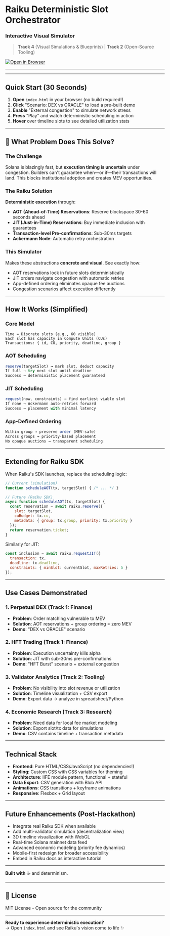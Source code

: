 #  Raiku Deterministic Slot Orchestrator
### Interactive Visual Simulator


> **Track 4** (Visual Simulations & Blueprints) | **Track 2** (Open-Source Tooling)

[![Open in Browser](https://img.shields.io/badge/Demo-Open%20index.html-22d3ee?style=for-the-badge)](./index.html)

---


---

##  Quick Start (30 Seconds)

1. **Open** `index.html` in your browser (no build required!)
2. **Click** "Scenario: DEX vs ORACLE" to load a pre-built demo
3. **Enable** "External congestion" to simulate network stress
4. **Press** "Play" and watch deterministic scheduling in action
5. **Hover** over timeline slots to see detailed utilization stats



---

## 🎯 What Problem Does This Solve?

### The Challenge
Solana is blazingly fast, but **execution timing is uncertain** under congestion. Builders can't guarantee when—or if—their transactions will land. This blocks institutional adoption and creates MEV opportunities.

### The Raiku Solution
**Deterministic execution** through:
- **AOT (Ahead-of-Time) Reservations**: Reserve blockspace 30-60 seconds ahead
- **JIT (Just-in-Time) Reservations**: Buy immediate inclusion with guarantees
- **Transaction-level Pre-confirmations**: Sub-30ms targets
- **Ackermann Node**: Automatic retry orchestration

### This Simulator
Makes these abstractions **concrete and visual**. See exactly how:
- AOT reservations lock in future slots deterministically
- JIT orders navigate congestion with automatic retries
- App-defined ordering eliminates opaque fee auctions
- Congestion scenarios affect execution differently

---



##  How It Works (Simplified)

### Core Model
```
Time = Discrete slots (e.g., 60 visible)
Each slot has capacity in Compute Units (CUs)
Transactions: { id, CU, priority, deadline, group }
```

### AOT Scheduling
```javascript
reserve(targetSlot) → mark slot, deduct capacity
If full → try next slot until deadline
Success → deterministic placement guaranteed
```

### JIT Scheduling
```javascript
request(now, constraints) → find earliest viable slot
If none → Ackermann auto-retries forward
Success → placement with minimal latency
```

### App-Defined Ordering
```javascript
Within group → preserve order (MEV-safe)
Across groups → priority-based placement
No opaque auctions → transparent scheduling
```

---



##  Extending for Raiku SDK

When Raiku's SDK launches, replace the scheduling logic:

```javascript
// Current (simulation)
function scheduleAOT(tx, targetSlot) { /* ... */ }

// Future (Raiku SDK)
async function scheduleAOT(tx, targetSlot) {
  const reservation = await raiku.reserve({
    slot: targetSlot,
    cuBudget: tx.cu,
    metadata: { group: tx.group, priority: tx.priority }
  });
  return reservation.ticket;
}
```

Similarly for JIT:
```javascript
const inclusion = await raiku.requestJIT({
  transaction: tx,
  deadline: tx.deadline,
  constraints: { minSlot: currentSlot, maxRetries: 5 }
});
```

---

##  Use Cases Demonstrated

### 1. Perpetual DEX (Track 1: Finance)
- **Problem**: Order matching vulnerable to MEV
- **Solution**: AOT reservations + group ordering = zero MEV
- **Demo**: "DEX vs ORACLE" scenario

### 2. HFT Trading (Track 1: Finance)
- **Problem**: Execution uncertainty kills alpha
- **Solution**: JIT with sub-30ms pre-confirmations
- **Demo**: "HFT Burst" scenario + external congestion

### 3. Validator Analytics (Track 2: Tooling)
- **Problem**: No visibility into slot revenue or utilization
- **Solution**: Timeline visualization + CSV export
- **Demo**: Export data → analyze in spreadsheet/Python

### 4. Economic Research (Track 3: Research)
- **Problem**: Need data for local fee market modeling
- **Solution**: Export slot/tx data for simulations
- **Demo**: CSV contains timeline + transaction metadata

---

##  Technical Stack

- **Frontend**: Pure HTML/CSS/JavaScript (no dependencies!)
- **Styling**: Custom CSS with CSS variables for theming
- **Architecture**: IIFE module pattern, functional + stateful
- **Data Export**: CSV generation with Blob API
- **Animations**: CSS transitions + keyframe animations
- **Responsive**: Flexbox + Grid layout




---

##  Future Enhancements (Post-Hackathon)

-  Integrate real Raiku SDK when available
-  Add multi-validator simulation (decentralization view)
-  3D timeline visualization with WebGL
-  Real-time Solana mainnet data feed
-  Advanced economic modeling (priority fee dynamics)
-  Mobile-first redesign for broader accessibility
-  Embed in Raiku docs as interactive tutorial

---

**Built with** ☕ and determinism.

---

## 📄 License

MIT License - Open source for the community

---

**Ready to experience deterministic execution?**  
→ Open `index.html` and see Raiku's vision come to life ✨
